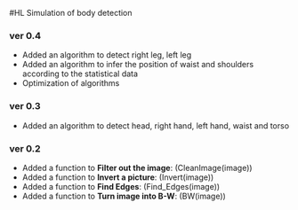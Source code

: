 #HL Simulation of body detection

### ver 0.4
- Added an algorithm to detect right leg, left leg
- Added an algorithm to infer the position of waist and shoulders according to the statistical data
- Optimization of algorithms

### ver 0.3
- Added an algorithm to detect head, right hand, left hand, waist and torso

### ver 0.2
- Added a function to __Filter out the image__:  (CleanImage(image))
- Added a function to __Invert a picture__: (Invert(image))
- Added a function to __Find Edges__: (Find_Edges(image))
- Added a function to __Turn image into B-W__: (BW(image))
